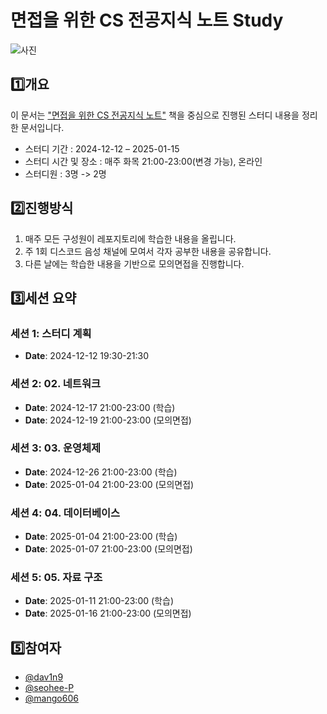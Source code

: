 # 면접을 위한 CS 전공지식 노트 Study

![사진](https://contents.kyobobook.co.kr/sih/fit-in/458x0/pdt/9791165219529.jpg)

## 1️⃣개요
이 문서는 ["면접을 위한 CS 전공지식 노트"](https://product.kyobobook.co.kr/detail/S000001834833) 책을 중심으로 진행된 스터디 내용을 정리한 문서입니다.

- 스터디 기간 : 2024-12-12 – 2025-01-15
- 스터디 시간 및 장소 : 매주 화목 21:00-23:00(변경 가능), 온라인
- 스터디원 : 3명 -> 2명

## 2️⃣진행방식

1. 매주 모든 구성원이 레포지토리에 학습한 내용을 올립니다.
2. 주 1회 디스코드 음성 채널에 모여서 각자 공부한 내용을 공유합니다.
3. 다른 날에는 학습한 내용을 기반으로 모의면접을 진행합니다.

## 3️⃣세션 요약

### 세션 1: 스터디 계획
- **Date**: 2024-12-12 19:30-21:30

### 세션 2: 02. 네트워크
- **Date**: 2024-12-17 21:00-23:00 (학습)
- **Date**: 2024-12-19 21:00-23:00 (모의면접)

### 세션 3: 03. 운영체제
- **Date**: 2024-12-26 21:00-23:00 (학습)
- **Date**: 2025-01-04 21:00-23:00 (모의면접)

### 세션 4: 04. 데이터베이스
- **Date**: 2025-01-04 21:00-23:00 (학습)
- **Date**: 2025-01-07 21:00-23:00 (모의면접)

### 세션 5: 05. 자료 구조
- **Date**: 2025-01-11 21:00-23:00 (학습)
- **Date**: 2025-01-16 21:00-23:00 (모의면접)

## 5️⃣참여자
- [@dav1n9](https://github.com/dav1n9)
- [@seohee-P](https://github.com/seohee-P)
- [@mango606](https://github.com/mango606)
